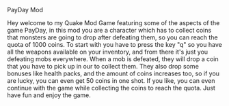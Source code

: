 PayDay Mod

Hey welcome to my Quake Mod Game featuring some of the aspects of the game PayDay, in this mod you are a character which has to collect coins that monsters are going to drop after defeating them, so you can reach the quota of 1000 coins.
To start with you have to press the key "q" so you have all the weapons available on your inventory, and from there it's just you defeating mobs everywhere. When a mob is defeated, they will drop a coin that you have to pick up in our to collect them. They also drop some bonuses like health packs, and the amount of coins increases too, so if you are lucky, you can even get 50 coins in one shot. If you like, you can even continue with the game while collecting the coins to reach the quota. Just have fun and enjoy the game.
